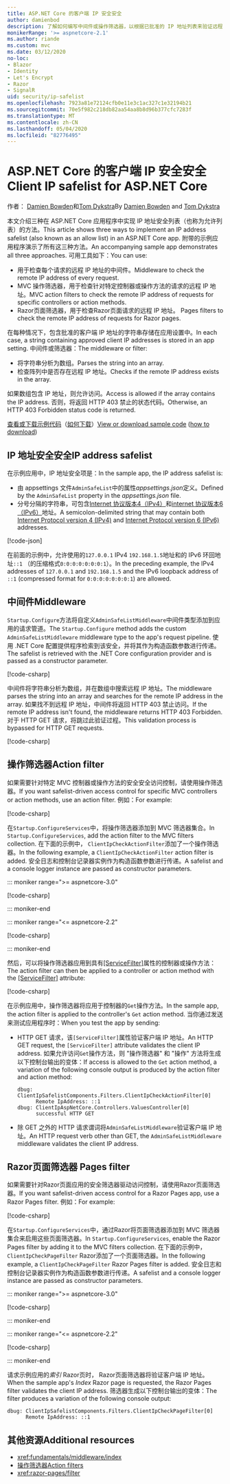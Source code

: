 ```yaml
---
title: ASP.NET Core 的客户端 IP 安全安全
author: damienbod
description: 了解如何编写中间件或操作筛选器，以根据已批准的 IP 地址列表来验证远程 IP 地址。
monikerRange: '>= aspnetcore-2.1'
ms.author: riande
ms.custom: mvc
ms.date: 03/12/2020
no-loc:
- Blazor
- Identity
- Let's Encrypt
- Razor
- SignalR
uid: security/ip-safelist
ms.openlocfilehash: 7923a81e72124cfb0e11e3c1ac327c1e32194b21
ms.sourcegitcommit: 70e5f982c218db82aa54aa8b8d96b377cfc7283f
ms.translationtype: MT
ms.contentlocale: zh-CN
ms.lasthandoff: 05/04/2020
ms.locfileid: "82776495"
---
```

# <a name="client-ip-safelist-for-aspnet-core"></a><span data-ttu-id="372c3-103">ASP.NET Core 的客户端 IP 安全安全</span><span class="sxs-lookup"><span data-stu-id="372c3-103">Client IP safelist for ASP.NET Core</span></span>

<span data-ttu-id="372c3-104">作者： [Damien Bowden](https://twitter.com/damien_bod)和[Tom Dykstra](https://github.com/tdykstra)</span><span class="sxs-lookup"><span data-stu-id="372c3-104">By [Damien Bowden](https://twitter.com/damien_bod) and [Tom Dykstra](https://github.com/tdykstra)</span></span>
 
<span data-ttu-id="372c3-105">本文介绍三种在 ASP.NET Core 应用程序中实现 IP 地址安全列表（也称为允许列表）的方法。</span><span class="sxs-lookup"><span data-stu-id="372c3-105">This article shows three ways to implement an IP address safelist (also known as an allow list) in an ASP.NET Core app.</span></span> <span data-ttu-id="372c3-106">附带的示例应用程序演示了所有这三种方法。</span><span class="sxs-lookup"><span data-stu-id="372c3-106">An accompanying sample app demonstrates all three approaches.</span></span> <span data-ttu-id="372c3-107">可用工具如下：</span><span class="sxs-lookup"><span data-stu-id="372c3-107">You can use:</span></span>

* <span data-ttu-id="372c3-108">用于检查每个请求的远程 IP 地址的中间件。</span><span class="sxs-lookup"><span data-stu-id="372c3-108">Middleware to check the remote IP address of every request.</span></span>
* <span data-ttu-id="372c3-109">MVC 操作筛选器，用于检查针对特定控制器或操作方法的请求的远程 IP 地址。</span><span class="sxs-lookup"><span data-stu-id="372c3-109">MVC action filters to check the remote IP address of requests for specific controllers or action methods.</span></span>
* Razor<span data-ttu-id="372c3-110">页面筛选器，用于检查Razor页面请求的远程 IP 地址。</span><span class="sxs-lookup"><span data-stu-id="372c3-110"> Pages filters to check the remote IP address of requests for Razor pages.</span></span>

<span data-ttu-id="372c3-111">在每种情况下，包含批准的客户端 IP 地址的字符串存储在应用设置中。</span><span class="sxs-lookup"><span data-stu-id="372c3-111">In each case, a string containing approved client IP addresses is stored in an app setting.</span></span> <span data-ttu-id="372c3-112">中间件或筛选器：</span><span class="sxs-lookup"><span data-stu-id="372c3-112">The middleware or filter:</span></span>

* <span data-ttu-id="372c3-113">将字符串分析为数组。</span><span class="sxs-lookup"><span data-stu-id="372c3-113">Parses the string into an array.</span></span> 
* <span data-ttu-id="372c3-114">检查阵列中是否存在远程 IP 地址。</span><span class="sxs-lookup"><span data-stu-id="372c3-114">Checks if the remote IP address exists in the array.</span></span>

<span data-ttu-id="372c3-115">如果数组包含 IP 地址，则允许访问。</span><span class="sxs-lookup"><span data-stu-id="372c3-115">Access is allowed if the array contains the IP address.</span></span> <span data-ttu-id="372c3-116">否则，将返回 HTTP 403 禁止的状态代码。</span><span class="sxs-lookup"><span data-stu-id="372c3-116">Otherwise, an HTTP 403 Forbidden status code is returned.</span></span>

<span data-ttu-id="372c3-117">[查看或下载示例代码](https://github.com/dotnet/AspNetCore.Docs/tree/master/aspnetcore/security/ip-safelist/samples)（[如何下载](xref:index#how-to-download-a-sample)）</span><span class="sxs-lookup"><span data-stu-id="372c3-117">[View or download sample code](https://github.com/dotnet/AspNetCore.Docs/tree/master/aspnetcore/security/ip-safelist/samples) ([how to download](xref:index#how-to-download-a-sample))</span></span>

## <a name="ip-address-safelist"></a><span data-ttu-id="372c3-118">IP 地址安全安全</span><span class="sxs-lookup"><span data-stu-id="372c3-118">IP address safelist</span></span>

<span data-ttu-id="372c3-119">在示例应用中，IP 地址安全项是：</span><span class="sxs-lookup"><span data-stu-id="372c3-119">In the sample app, the IP address safelist is:</span></span>

* <span data-ttu-id="372c3-120">由 appsettings 文件`AdminSafeList`中的属性*appsettings.json*定义。</span><span class="sxs-lookup"><span data-stu-id="372c3-120">Defined by the `AdminSafeList` property in the *appsettings.json* file.</span></span>
* <span data-ttu-id="372c3-121">分号分隔的字符串，可包含[Internet 协议版本4（IPv4）](https://wikipedia.org/wiki/IPv4)和[internet 协议版本6（IPv6）](https://wikipedia.org/wiki/IPv6)地址。</span><span class="sxs-lookup"><span data-stu-id="372c3-121">A semicolon-delimited string that may contain both [Internet Protocol version 4 (IPv4)](https://wikipedia.org/wiki/IPv4) and [Internet Protocol version 6 (IPv6)](https://wikipedia.org/wiki/IPv6) addresses.</span></span>

[!code-json[](ip-safelist/samples/3.x/ClientIpAspNetCore/appsettings.json?range=1-3&highlight=2)]

<span data-ttu-id="372c3-122">在前面的示例中，允许使用的`127.0.0.1` IPv4 `192.168.1.5`地址和的 IPv6 环回地址`::1` （的压缩格式`0:0:0:0:0:0:0:1`）。</span><span class="sxs-lookup"><span data-stu-id="372c3-122">In the preceding example, the IPv4 addresses of `127.0.0.1` and `192.168.1.5` and the IPv6 loopback address of `::1` (compressed format for `0:0:0:0:0:0:0:1`) are allowed.</span></span>

## <a name="middleware"></a><span data-ttu-id="372c3-123">中间件</span><span class="sxs-lookup"><span data-stu-id="372c3-123">Middleware</span></span>

<span data-ttu-id="372c3-124">`Startup.Configure`方法将自定义`AdminSafeListMiddleware`中间件类型添加到应用的请求管道。</span><span class="sxs-lookup"><span data-stu-id="372c3-124">The `Startup.Configure` method adds the custom `AdminSafeListMiddleware` middleware type to the app's request pipeline.</span></span> <span data-ttu-id="372c3-125">使用 .NET Core 配置提供程序检索到该安全，并将其作为构造函数参数进行传递。</span><span class="sxs-lookup"><span data-stu-id="372c3-125">The safelist is retrieved with the .NET Core configuration provider and is passed as a constructor parameter.</span></span>

[!code-csharp[](ip-safelist/samples/3.x/ClientIpAspNetCore/Startup.cs?name=snippet_ConfigureAddMiddleware)]

<span data-ttu-id="372c3-126">中间件将字符串分析为数组，并在数组中搜索远程 IP 地址。</span><span class="sxs-lookup"><span data-stu-id="372c3-126">The middleware parses the string into an array and searches for the remote IP address in the array.</span></span> <span data-ttu-id="372c3-127">如果找不到远程 IP 地址，中间件将返回 HTTP 403 禁止访问。</span><span class="sxs-lookup"><span data-stu-id="372c3-127">If the remote IP address isn't found, the middleware returns HTTP 403 Forbidden.</span></span> <span data-ttu-id="372c3-128">对于 HTTP GET 请求，将跳过此验证过程。</span><span class="sxs-lookup"><span data-stu-id="372c3-128">This validation process is bypassed for HTTP GET requests.</span></span>

[!code-csharp[](ip-safelist/samples/Shared/ClientIpSafelistComponents/Middlewares/AdminSafeListMiddleware.cs?name=snippet_ClassOnly)]

## <a name="action-filter"></a><span data-ttu-id="372c3-129">操作筛选器</span><span class="sxs-lookup"><span data-stu-id="372c3-129">Action filter</span></span>

<span data-ttu-id="372c3-130">如果需要针对特定 MVC 控制器或操作方法的安全安全访问控制，请使用操作筛选器。</span><span class="sxs-lookup"><span data-stu-id="372c3-130">If you want safelist-driven access control for specific MVC controllers or action methods, use an action filter.</span></span> <span data-ttu-id="372c3-131">例如：</span><span class="sxs-lookup"><span data-stu-id="372c3-131">For example:</span></span>

[!code-csharp[](ip-safelist/samples/Shared/ClientIpSafelistComponents/Filters/ClientIpCheckActionFilter.cs?name=snippet_ClassOnly)]

<span data-ttu-id="372c3-132">在`Startup.ConfigureServices`中，将操作筛选器添加到 MVC 筛选器集合。</span><span class="sxs-lookup"><span data-stu-id="372c3-132">In `Startup.ConfigureServices`, add the action filter to the MVC filters collection.</span></span> <span data-ttu-id="372c3-133">在下面的示例中， `ClientIpCheckActionFilter`添加了一个操作筛选器。</span><span class="sxs-lookup"><span data-stu-id="372c3-133">In the following example, a `ClientIpCheckActionFilter` action filter is added.</span></span> <span data-ttu-id="372c3-134">安全日志和控制台记录器实例作为构造函数参数进行传递。</span><span class="sxs-lookup"><span data-stu-id="372c3-134">A safelist and a console logger instance are passed as constructor parameters.</span></span>

::: moniker range=">= aspnetcore-3.0"

[!code-csharp[](ip-safelist/samples/3.x/ClientIpAspNetCore/Startup.cs?name=snippet_ConfigureServicesActionFilter)]

::: moniker-end

::: moniker range="<= aspnetcore-2.2"

[!code-csharp[](ip-safelist/samples/2.x/ClientIpAspNetCore/Startup.cs?name=snippet_ConfigureServicesActionFilter)]

::: moniker-end

<span data-ttu-id="372c3-135">然后，可以将操作筛选器应用到具有[[ServiceFilter]](xref:Microsoft.AspNetCore.Mvc.ServiceFilterAttribute)属性的控制器或操作方法：</span><span class="sxs-lookup"><span data-stu-id="372c3-135">The action filter can then be applied to a controller or action method with the [[ServiceFilter]](xref:Microsoft.AspNetCore.Mvc.ServiceFilterAttribute) attribute:</span></span>

[!code-csharp[](ip-safelist/samples/3.x/ClientIpAspNetCore/Controllers/ValuesController.cs?name=snippet_ActionFilter&highlight=1)]

<span data-ttu-id="372c3-136">在示例应用中，操作筛选器将应用于控制器的`Get`操作方法。</span><span class="sxs-lookup"><span data-stu-id="372c3-136">In the sample app, the action filter is applied to the controller's `Get` action method.</span></span> <span data-ttu-id="372c3-137">当你通过发送来测试应用程序时：</span><span class="sxs-lookup"><span data-stu-id="372c3-137">When you test the app by sending:</span></span>

* <span data-ttu-id="372c3-138">HTTP GET 请求，该`[ServiceFilter]`属性验证客户端 IP 地址。</span><span class="sxs-lookup"><span data-stu-id="372c3-138">An HTTP GET request, the `[ServiceFilter]` attribute validates the client IP address.</span></span> <span data-ttu-id="372c3-139">如果允许访问`Get`操作方法，则 "操作筛选器" 和 "操作" 方法将生成以下控制台输出的变体：</span><span class="sxs-lookup"><span data-stu-id="372c3-139">If access is allowed to the `Get` action method, a variation of the following console output is produced by the action filter and action method:</span></span>

    ```
    dbug: ClientIpSafelistComponents.Filters.ClientIpCheckActionFilter[0]
          Remote IpAddress: ::1
    dbug: ClientIpAspNetCore.Controllers.ValuesController[0]
          successful HTTP GET    
    ```

* <span data-ttu-id="372c3-140">除 GET 之外的 HTTP 请求谓词将`AdminSafeListMiddleware`验证客户端 IP 地址。</span><span class="sxs-lookup"><span data-stu-id="372c3-140">An HTTP request verb other than GET, the `AdminSafeListMiddleware` middleware validates the client IP address.</span></span>

## <a name="razor-pages-filter"></a>Razor<span data-ttu-id="372c3-141">页面筛选器</span><span class="sxs-lookup"><span data-stu-id="372c3-141"> Pages filter</span></span>

<span data-ttu-id="372c3-142">如果需要针对Razor页面应用的安全筛选器驱动访问控制，请使用Razor页面筛选器。</span><span class="sxs-lookup"><span data-stu-id="372c3-142">If you want safelist-driven access control for a Razor Pages app, use a Razor Pages filter.</span></span> <span data-ttu-id="372c3-143">例如：</span><span class="sxs-lookup"><span data-stu-id="372c3-143">For example:</span></span>

[!code-csharp[](ip-safelist/samples/Shared/ClientIpSafelistComponents/Filters/ClientIpCheckPageFilter.cs?name=snippet_ClassOnly)]

<span data-ttu-id="372c3-144">在`Startup.ConfigureServices`中，通过Razor将页面筛选器添加到 MVC 筛选器集合来启用这些页面筛选器。</span><span class="sxs-lookup"><span data-stu-id="372c3-144">In `Startup.ConfigureServices`, enable the Razor Pages filter by adding it to the MVC filters collection.</span></span> <span data-ttu-id="372c3-145">在下面的示例中， `ClientIpCheckPageFilter` Razor添加了一个页面筛选器。</span><span class="sxs-lookup"><span data-stu-id="372c3-145">In the following example, a `ClientIpCheckPageFilter` Razor Pages filter is added.</span></span> <span data-ttu-id="372c3-146">安全日志和控制台记录器实例作为构造函数参数进行传递。</span><span class="sxs-lookup"><span data-stu-id="372c3-146">A safelist and a console logger instance are passed as constructor parameters.</span></span>

::: moniker range=">= aspnetcore-3.0"

[!code-csharp[](ip-safelist/samples/3.x/ClientIpAspNetCore/Startup.cs?name=snippet_ConfigureServicesPageFilter)]

::: moniker-end

::: moniker range="<= aspnetcore-2.2"

[!code-csharp[](ip-safelist/samples/2.x/ClientIpAspNetCore/Startup.cs?name=snippet_ConfigureServicesPageFilter)]

::: moniker-end

<span data-ttu-id="372c3-147">请求示例应用的*索引* Razor页时， Razor页面筛选器将验证客户端 IP 地址。</span><span class="sxs-lookup"><span data-stu-id="372c3-147">When the sample app's *Index* Razor page is requested, the Razor Pages filter validates the client IP address.</span></span> <span data-ttu-id="372c3-148">筛选器生成以下控制台输出的变体：</span><span class="sxs-lookup"><span data-stu-id="372c3-148">The filter produces a variation of the following console output:</span></span>

```
dbug: ClientIpSafelistComponents.Filters.ClientIpCheckPageFilter[0]
      Remote IpAddress: ::1
```

## <a name="additional-resources"></a><span data-ttu-id="372c3-149">其他资源</span><span class="sxs-lookup"><span data-stu-id="372c3-149">Additional resources</span></span>

* <xref:fundamentals/middleware/index>
* [<span data-ttu-id="372c3-150">操作筛选器</span><span class="sxs-lookup"><span data-stu-id="372c3-150">Action filters</span></span>](xref:mvc/controllers/filters#action-filters)
* <xref:razor-pages/filter>
